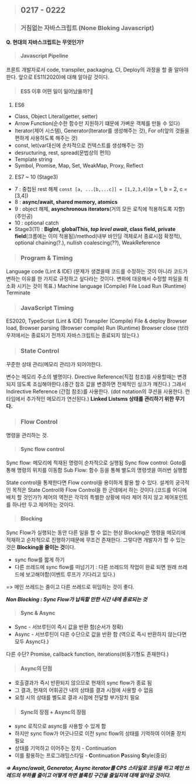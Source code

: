 > ## 0217 - 0222

> ### 거침없는 자바스크립트 (None Bloking Javascript)

**Q. 현대의 자바스크립트는 무엇인가?**

> #### Javascript Pipeline

프론트 개발자로서 code, transpiler, packaging, CI, Deploy의 과정을 할 줄 알아야 한다. 앞으로 ES11(2020)에 대해 알아갈 것이다.

> ####  ES5 이후 어떤 일이 일어났을까?

1. ES6

- Class, Object Literal(getter, setter)
- Arrow Function(순수한 함수만 지원하기 떄문에 가벼운 객체를 만들 수 있다)
- Iterator(제어 시스템), Generator(Iterator를 생성해주는 것), For of(앞의 것들을 편하게 사용하도록 해주는 것)
- const, let(var대신에 순차적으로 컨텍스트를 생성해주는 것)
- desructuring, rest, spread(문법상의 편의)
- Template string
- Symbol, Promise, Map, Set, WeakMap, Proxy, Reflect

2. ES7 ~ 10 (Stage3)

- 7 : 중첩된 rest 해체 `const [a, ...[b,...c]] = [1,2,3,4]`(a = 1, b = 2, c = [3,4])
- 8 : **async/await, shared memory, atomics**
- 9 : object 해체, **asynchronous iterators**(거의 모든 로직에 적용하도록 지향)(주인공)
- 10 : optional catch
- Stage3(11) : **BigInt, globalThis, ***top level await***, class field, private field**(크롬에는 이미 적용됨)/method(내부 바인딩 객체로서 종료시점 확정적), optional chaining(?.), nullish coalescing(??), WeakReference

> ### Program & Timing

Language code (Lint & IDE)  (문제가 생겼을때 코드를 수정하는 것이 아니라 코드가 변하는 이유를 한 가지로 규정하고 싶다라는 것이다. 변화에 대응해서 수정할 파일을 최소화 시키는 것이 목표.)
Machine language (Compile)
File
Load
Run (Runtime)
Terminate

> ### JavaScript Timing

ES2020, TypeScript (Lint & IDE)
Transpiler (Compile)
File & deploy
Browser load, Browser parsing (Browser compile)
Run (Runtime)
Browser close  (브라우저에서는 종료되기 전까지 자바스크립트는 종료되지 않는다.)

> ### State Control

꾸준한 상태 관리(메모리 관리)가 되어야한다.

변수는 메모리 주소의 별명이다. Directive Reference(직접 참조)를 사용할때는 변경되지 않도록 조심해야한다.(중간 참조 값을 변경하면 전체적인 싱크가 꺠진다.) 그래서 Indirective Reference
(간접 참조)를 사용한다. (dot notation의 쿠션을 사용한다. 런타임에서 추가적인 메모리가 연산된다.) **Linked Listsms 상태를 관리하기 위한 무기다.**

> ### Flow Control

명령을 관리하는 것.

> #### Sync flow control

Sync flow: 메모리에 적재된 명령이 순차적으로 실행됨
Sync flow control: Goto를 통해 명령의 위치를 이동함
Sub Flow: 함수 등을 통해 별도의 명령셋을 여러번 실행함

State control을 통제한다면 Flow control을 용이하게 활용 할 수 있다.
설계의 궁극적인 목적은 State Control와 Flow Control을 한 군데에서 하는 것이다.(코드를 어디에 배치 할 것인가?) 제어의 역전은 각각의 특별한 상황에 따라 제어 하지 않고 제어포인트를 하나만 두고 제어하는 것이다.

> #### Blocking

Sync Flow가 실행되는 동안 다른 일을 할 수 없는 현상
Blocking은 명령을 메모리에 적재하고 순차적으로 진행하기때문에 무조건 존재한다. 그렇다면 개발자가 할 수 있는 것은 **Blocking을 줄이는 것**이다.

- sync flow를 짧게 하기
- 다른 쓰레드에 sync flow를 떠넘기기 : 다른 쓰레드의 작업이 완료 되면 원래 쓰레드에 보고해야함(이벤트 루프가 기다리고 있다.)

=> 메인 쓰레드는 줄이고 다른 쓰레드로 위임하는 것이 좋다.

***Non Blocking : Sync Flow가 납득할 만한 시간 내에 종료되는 것***

> #### Sync & Async

- Sync - 서브루틴이 즉시 값을 반환 함(순서가 정확)
- Async - 서브루틴이 다른 수단으로 값을 반환 함 (역으로 즉시 반환하지 않는다면 모두 Async다.)

다른 수단? Promise, callback function, iterations(비동기형도 존재한다.)

> #### Async의 단점

- 호출결과가 즉시 반환되지 않으므로 현재의 sync flow가 종료 됨
- 그 결과, 현재의 어휘공간 내의 상태를 결과 시점에 사용할 수 없음
- 요청 시의 상태를 별도로 결과 시점에 전달할 부가장치 필요

> #### Sync의 장점 + Async의 장점

- sync 로직으로 async를 사용할 수 있게 함
- 하지만 sync flow가 어긋나므로 이전 sync flow의 상태를 기억하여 이어줄 장치 필요
- 상태를 기억하고 이어주는 장치 - Continuation
- 이를 활용하는 프로그래밍스타일 - **C**ontinuation **P**assing **S**tyle(중요)

***=> Async/await, Generator, Async iterator를 CPS 스타일로 코딩을 하고 메인 쓰레드의 부하를 줄이고 어떻게 하면 블록킹 구간을 줄일지에 대해 알아갈 것이다.***
